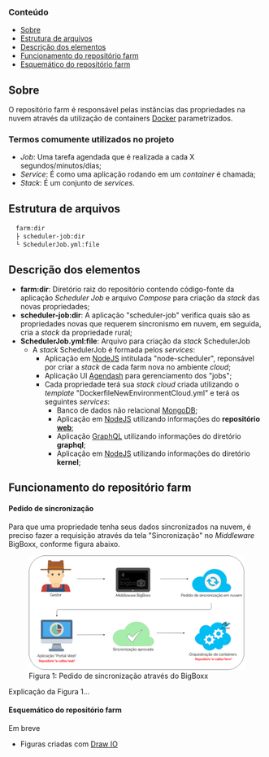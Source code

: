 ### Conteúdo
- [Sobre](#sobre)
- [Estrutura de arquivos](#estrutura-de-arquivos)
- [Descrição dos elementos](#descrição-dos-elementos)
- [Funcionamento do repositório farm](#funcionamento-do-repositório-farm)
- [Esquemático do repositório farm](#esquemático-do-repositório-farm)


## Sobre

O repositório farm é responsável pelas instâncias das propriedades na nuvem através da utilização de containers [Docker](https://docs.docker.com/) parametrizados.

### Termos comumente utilizados no projeto
- *Job*: Uma tarefa agendada que é realizada a cada X segundos/minutos/dias;
- *Service*: É como uma aplicação rodando em um *container* é chamada;
- *Stack*: É um conjunto de *services*.

## Estrutura de arquivos

```
  farm:dir
  ├ scheduler-job:dir
  └ SchedulerJob.yml:file
```


## Descrição dos elementos

- **farm:dir**: Diretório raiz do repositório contendo código-fonte da aplicação *Scheduler Job* e arquivo *Compose* para criação da *stack* das novas propriedades;
- **scheduler-job:dir**: A aplicação "scheduler-job" verifica quais são as propriedades novas que requerem sincronismo em nuvem, em seguida, cria a *stack* da propriedade rural;
- **SchedulerJob.yml:file**: Arquivo para criação da *stack* SchedulerJob
	- A *stack* SchedulerJob é formada pelos *services*:
		- Aplicação em [NodeJS](https://nodejs.org/en/) intitulada "node-scheduler", reponsável por criar a *stack* de cada farm nova no ambiente *cloud*;
		- Aplicação UI [Agendash](https://github.com/agenda/agendash) para gerenciamento dos "jobs";
		- Cada propriedade terá sua *stack cloud* criada utilizando o *template* "DockerfileNewEnvironmentCloud.yml" e terá os seguintes *services*:
			- Banco de dados não relacional [MongoDB](https://www.mongodb.com/);
			- Aplicação em [NodeJS](https://nodejs.org/en/) utilizando informações do **repositório** **[web](#link-ecattle-github)**;
			- Aplicação [GraphQL](https://graphql.org/) utilizando informações do diretório **graphql**;
			- Aplicação em [NodeJS](https://nodejs.org/en/) utilizando informações do diretório **kernel**;


## Funcionamento do repositório farm

#### Pedido de sincronização

Para que uma propriedade tenha seus dados sincronizados na nuvem, é preciso fazer a requisição através da tela "Sincronização" no *Middleware* BigBoxx, conforme figura abaixo.

<figure>
	<img src="assets-readme/pedido-sincronizacao.png" alt="Esquemático do pedido de sincronização de dados em nuvem para uma propriedade rural ">
	<figcaption>Figura 1: Pedido de sincronização através do BigBoxx</figcaption>
</figure>


Explicação da Figura 1...



#### Esquemático do repositório farm

Em breve

<!--
O repositório farm é utilizado após o pedido de sincronização na nuvem realizado no BigBoxx local. Assim que a sincronização é aprovada através da  **[Aplicação Gestora](#link-ecattle-github)**, o repositório farm recebe os parâmetros da propriedade necessários para criar sua instância na nuvem. A instância da nuvem consiste na criação de quatro containers, cada um responsável por um módulo do ambiente em nuvem. São eles:
- Container com o Banco de dados [MongoDB](https://www.mongodb.com/), utilizado para persistir os dados da propriedade na nuvem;
- Container com [NodeJS](https://nodejs.org/en/), utilizado para a aplicação "Portal Web" responsável pela disponibilização dos dados sincronizados na nuvem e gerenciamento dos BigBoxx vinculados à propriedade. O código da aplicação encontra-se no **repositório** **[web](#link-ecattle-github)**;
- Container com [GraphQL](https://graphql.org/), utilizado para consulta das informações persistidas, é criado através do diretório **graphql** que replica o **repositório** **[query](https://github.com/e-cattle/query)**;
- Container com [NodeJS](https://nodejs.org/en/), utilizado pelo  **repositório** **[kernel-bigboxx](https://github.com/e-cattle/kernel)**.
-->

- Figuras criadas com [Draw IO](https://app.diagrams.net/)